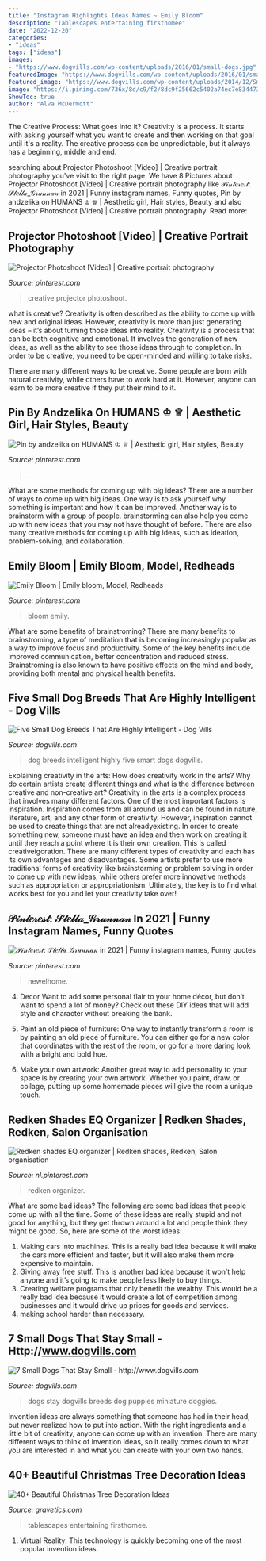 ```yaml
---
title: "Instagram Highlights Ideas Names ~ Emily Bloom"
description: "Tablescapes entertaining firsthomee"
date: "2022-12-20"
categories:
- "ideas"
tags: ["ideas"]
images:
- "https://www.dogvills.com/wp-content/uploads/2016/01/small-dogs.jpg"
featuredImage: "https://www.dogvills.com/wp-content/uploads/2016/01/small-dogs.jpg"
featured_image: "https://www.dogvills.com/wp-content/uploads/2014/12/Small-dog-breeds-intelligent-683x1024.jpg"
image: "https://i.pinimg.com/736x/8d/c9/f2/8dc9f25662c5402a74ec7e834473febf.jpg"
ShowToc: true
author: "Alva McDermott"
---
```



The Creative Process: What goes into it?
Creativity is a process. It starts with asking yourself what you want to create and then working on that goal until it's a reality. The creative process can be unpredictable, but it always has a beginning, middle and end.

	

		
searching about Projector Photoshoot [Video] | Creative portrait photography you've visit to the right page. We have 8 Pictures about Projector Photoshoot [Video] | Creative portrait photography like 𝒫𝒾𝓃𝓉𝑒𝓇𝑒𝓈𝓉: 𝒮𝓉𝑒𝓁𝓁𝒶_𝒢𝓇𝓊𝓃𝓃𝒶𝓃 in 2021 | Funny instagram names, Funny quotes, Pin by andzelika on HUMANS ♔ ♕ | Aesthetic girl, Hair styles, Beauty and also Projector Photoshoot [Video] | Creative portrait photography. Read more:
		
    
## Projector Photoshoot [Video] | Creative Portrait Photography

<img loading=lazy src="https://i.pinimg.com/736x/fd/b4/83/fdb483a4831447840e4663b1b4fbf504.jpg" onerror="this.onerror=null;this.src='https://tse1.mm.bing.net/th?id=OIP.9ipkBna7fa8ex0GS4pfQ4QAAAA&amp;pid=15.1';" alt="Projector Photoshoot [Video] | Creative portrait photography">

_Source: pinterest.com_

>creative projector photoshoot. 

	

what is creative?
Creativity is often described as the ability to come up with new and original ideas. However, creativity is more than just generating ideas – it’s about turning those ideas into reality.
Creativity is a process that can be both cognitive and emotional. It involves the generation of new ideas, as well as the ability to see those ideas through to completion. In order to be creative, you need to be open-minded and willing to take risks.

There are many different ways to be creative. Some people are born with natural creativity, while others have to work hard at it. However, anyone can learn to be more creative if they put their mind to it.

    
## Pin By Andzelika On HUMANS ♔ ♕ | Aesthetic Girl, Hair Styles, Beauty

<img loading=lazy src="https://i.pinimg.com/736x/3e/1b/6c/3e1b6ce4c187808636be973c560e1bd1.jpg" onerror="this.onerror=null;this.src='https://tse3.mm.bing.net/th?id=OIP.NrSax78SwrtavCJIU70yRQHaJK&amp;pid=15.1';" alt="Pin by andzelika on HUMANS ♔ ♕ | Aesthetic girl, Hair styles, Beauty">

_Source: pinterest.com_

>. 

	

What are some methods for coming up with big ideas?
There are a number of ways to come up with big ideas. One way is to ask yourself why something is important and how it can be improved. Another way is to brainstorm with a group of people. brainstorming can also help you come up with new ideas that you may not have thought of before. There are also many creative methods for coming up with big ideas, such as ideation, problem-solving, and collaboration.

    
## Emily Bloom | Emily Bloom, Model, Redheads

<img loading=lazy src="https://i.pinimg.com/736x/a5/24/d0/a524d092fa17d6a06fdfeab2059306ea--emily-bloom.jpg" onerror="this.onerror=null;this.src='https://tse3.mm.bing.net/th?id=OIP.uphh687aNU0uU4bu5BpySwHaJ3&amp;pid=15.1';" alt="Emily Bloom | Emily bloom, Model, Redheads">

_Source: pinterest.com_

>bloom emily. 

	

What are some benefits of brainstroming?
There are many benefits to brainstroming, a type of meditation that is becoming increasingly popular as a way to improve focus and productivity. Some of the key benefits include improved communication, better concentration and reduced stress. Brainstroming is also known to have positive effects on the mind and body, providing both mental and physical health benefits.

    
## Five Small Dog Breeds That Are Highly Intelligent - Dog Vills

<img loading=lazy src="https://www.dogvills.com/wp-content/uploads/2014/12/Small-dog-breeds-intelligent-683x1024.jpg" onerror="this.onerror=null;this.src='https://tse2.mm.bing.net/th?id=OIP.C-cId5zNru6n5b5xuSUy4gHaLG&amp;pid=15.1';" alt="Five Small Dog Breeds That Are Highly Intelligent - Dog Vills">

_Source: dogvills.com_

>dog breeds intelligent highly five smart dogs dogvills. 

	

Explaining creativity in the arts: How does creativity work in the arts? Why do certain artists create different things and what is the difference between creative and non-creative art?
Creativity in the arts is a complex process that involves many different factors. One of the most important factors is inspiration. Inspiration comes from all around us and can be found in nature, literature, art, and any other form of creativity. However, inspiration cannot be used to create things that are not alreadyexisting. In order to create something new, someone must have an idea and then work on creating it until they reach a point where it is their own creation. This is called creativeigoration. There are many different types of creativity and each has its own advantages and disadvantages. Some artists prefer to use more traditional forms of creativity like brainstorming or problem solving in order to come up with new ideas, while others prefer more innovative methods such as appropriation or appropriationism. Ultimately, the key is to find what works best for you and let your creativity take over!

    
## 𝒫𝒾𝓃𝓉𝑒𝓇𝑒𝓈𝓉: 𝒮𝓉𝑒𝓁𝓁𝒶_𝒢𝓇𝓊𝓃𝓃𝒶𝓃 In 2021 | Funny Instagram Names, Funny Quotes

<img loading=lazy src="https://i.pinimg.com/736x/8d/c9/f2/8dc9f25662c5402a74ec7e834473febf.jpg" onerror="this.onerror=null;this.src='https://tse2.mm.bing.net/th?id=OIP.4Bx-NJxMPjlE8vg9Cw7EwQHaOw&amp;pid=15.1';" alt="𝒫𝒾𝓃𝓉𝑒𝓇𝑒𝓈𝓉: 𝒮𝓉𝑒𝓁𝓁𝒶_𝒢𝓇𝓊𝓃𝓃𝒶𝓃 in 2021 | Funny instagram names, Funny quotes">

_Source: pinterest.com_

>newelhome. 

	

4. Decor
Want to add some personal flair to your home décor, but don’t want to spend a lot of money? Check out these DIY ideas that will add style and character without breaking the bank.
1. Paint an old piece of furniture: One way to instantly transform a room is by painting an old piece of furniture. You can either go for a new color that coordinates with the rest of the room, or go for a more daring look with a bright and bold hue.

2. Make your own artwork: Another great way to add personality to your space is by creating your own artwork. Whether you paint, draw, or collage, putting up some homemade pieces will give the room a unique touch.


    
## Redken Shades EQ Organizer | Redken Shades, Redken, Salon Organisation

<img loading=lazy src="https://i.pinimg.com/736x/87/77/b4/8777b453a5dcc09121d96022b505bce3.jpg" onerror="this.onerror=null;this.src='https://tse3.mm.bing.net/th?id=OIP.GBveKP7Q7IX-SXRIRyYOMQHaJ3&amp;pid=15.1';" alt="Redken shades EQ organizer | Redken shades, Redken, Salon organisation">

_Source: nl.pinterest.com_

>redken organizer. 

	

What are some bad ideas?
The following are some bad ideas that people come up with all the time. Some of these ideas are really stupid and not good for anything, but they get thrown around a lot and people think they might be good. So, here are some of the worst ideas:
1) Making cars into machines. This is a really bad idea because it will make the cars more efficient and faster, but it will also make them more expensive to maintain.
2) Giving away free stuff. This is another bad idea because it won’t help anyone and it’s going to make people less likely to buy things.
3) Creating welfare programs that only benefit the wealthy. This would be a really bad idea because it would create a lot of competition among businesses and it would drive up prices for goods and services.
4) making school harder than necessary.

    
## 7 Small Dogs That Stay Small - Http://www.dogvills.com

<img loading=lazy src="https://www.dogvills.com/wp-content/uploads/2016/01/small-dogs.jpg" onerror="this.onerror=null;this.src='https://tse4.mm.bing.net/th?id=OIP.3oJltQ1NP-l8m7bd9gc4bAHaKl&amp;pid=15.1';" alt="7 Small Dogs That Stay Small - http://www.dogvills.com">

_Source: dogvills.com_

>dogs stay dogvills breeds dog puppies miniature doggies. 

	

Invention ideas are always something that someone has had in their head, but never realized how to put into action. With the right ingredients and a little bit of creativity, anyone can come up with an invention. There are many different ways to think of invention ideas, so it really comes down to what you are interested in and what you can create with your own two hands.

    
## 40+ Beautiful Christmas Tree Decoration Ideas

<img loading=lazy src="https://www.gravetics.com/wp-content/uploads/2017/10/Beautiful-Christmas-Tree-Decorations-Ideas.jpg" onerror="this.onerror=null;this.src='https://tse1.mm.bing.net/th?id=OIP.TL9-8xj1smJlJUKvkgiakwHaLL&amp;pid=15.1';" alt="40+ Beautiful Christmas Tree Decoration Ideas">

_Source: gravetics.com_

>tablescapes entertaining firsthomee. 

	

1. Virtual Reality: This technology is quickly becoming one of the most popular invention ideas.

